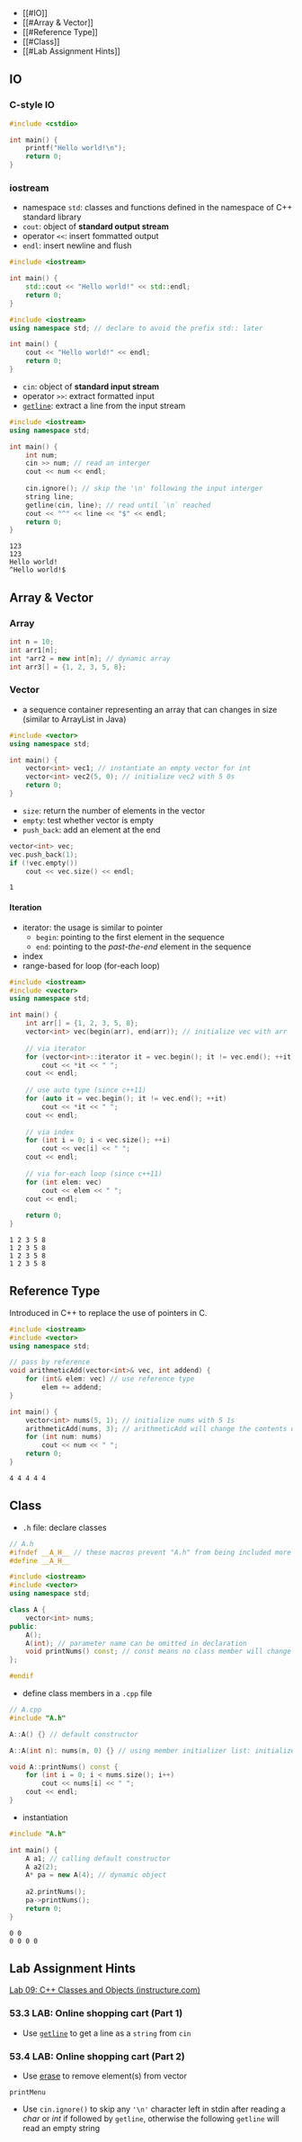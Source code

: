- [[#IO]]
- [[#Array & Vector]]
- [[#Reference Type]]
- [[#Class]]
- [[#Lab Assignment Hints]]

## IO

### C-style IO
```cpp
#include <cstdio>

int main() {
    printf("Hello world!\n");
    return 0;
}
```

### iostream
- namespace `std`: classes and functions defined in the namespace of C++ standard library
- `cout`: object of **standard output stream**
- operator `<<`: insert fommatted output
- `endl`: insert newline and flush
```cpp
#include <iostream>

int main() {
    std::cout << "Hello world!" << std::endl;
    return 0;
}
```

```cpp
#include <iostream>
using namespace std; // declare to avoid the prefix std:: later

int main() {
    cout << "Hello world!" << endl;
    return 0;
}
```

- `cin`: object of **standard input stream**
- operator `>>`: extract formatted input
- [`getline`](https://cplusplus.com/reference/string/string/getline/): extract a line from the input stream
```cpp
#include <iostream>
using namespace std;

int main() {
    int num;
    cin >> num; // read an interger
    cout << num << endl;
    
    cin.ignore(); // skip the '\n' following the input interger
    string line;
    getline(cin, line); // read until `\n` reached
    cout << "^" << line << "$" << endl;
    return 0;
}
```
```
123
123
Hello world!
^Hello world!$
```

## Array & Vector

### Array
```cpp
int n = 10;
int arr1[n];
int *arr2 = new int[n]; // dynamic array
int arr3[] = {1, 2, 3, 5, 8};
```

### Vector
- a sequence container representing an array that can changes in size (similar to ArrayList in Java)
```cpp
#include <vector>
using namespace std;

int main() {
    vector<int> vec1; // instantiate an empty vector for int
    vector<int> vec2(5, 0); // initialize vec2 with 5 0s
    return 0;
}
```

- `size`: return the number of elements in the vector
- `empty`: test whether vector is empty
- `push_back`: add an element at the end
```cpp
vector<int> vec;
vec.push_back(1);
if (!vec.empty())
    cout << vec.size() << endl;
```
```
1
```

#### Iteration
- iterator: the usage is similar to pointer
  - `begin`: pointing to the first element in the sequence
  - `end`: pointing to the *past-the-end* element in the sequence
- index
- range-based for loop (for-each loop)
```cpp
#include <iostream>
#include <vector>
using namespace std;

int main() {
    int arr[] = {1, 2, 3, 5, 8};
    vector<int> vec(begin(arr), end(arr)); // initialize vec with arr
    
    // via iterator
    for (vector<int>::iterator it = vec.begin(); it != vec.end(); ++it)
        cout << *it << " ";
    cout << endl;
    
    // use auto type (since c++11)
    for (auto it = vec.begin(); it != vec.end(); ++it)
        cout << *it << " ";
    cout << endl;
    
    // via index
    for (int i = 0; i < vec.size(); ++i)
        cout << vec[i] << " ";
    cout << endl;
    
    // via for-each loop (since c++11)
    for (int elem: vec)
        cout << elem << " ";
    cout << endl;
    
    return 0;
}
```
```
1 2 3 5 8 
1 2 3 5 8 
1 2 3 5 8 
1 2 3 5 8 
```

## Reference Type
Introduced in C++ to replace the use of pointers in C.
```cpp
#include <iostream>
#include <vector>
using namespace std;

// pass by reference
void arithmeticAdd(vector<int>& vec, int addend) {
    for (int& elem: vec) // use reference type
        elem += addend;
}

int main() {
    vector<int> nums(5, 1); // initialize nums with 5 1s
    arithmeticAdd(nums, 3); // arithmeticAdd will change the contents of nums
    for (int num: nums)
        cout << num << " ";
    return 0;
}
```
```
4 4 4 4 4
```

## Class

- `.h` file: declare classes
```cpp
// A.h
#ifndef __A_H__ // these macros prevent "A.h" from being included more than once
#define __A_H__

#include <iostream>
#include <vector>
using namespace std;

class A {
    vector<int> nums;
public:
    A();
    A(int); // parameter name can be omitted in declaration
    void printNums() const; // const means no class member will change within the function
};

#endif
```

- define class members in a `.cpp` file
```cpp
// A.cpp
#include "A.h"

A::A() {} // default constructor

A::A(int n): nums(n, 0) {} // using member initializer list: initialize nums with n 0s

void A::printNums() const {
    for (int i = 0; i < nums.size(); i++)
        cout << nums[i] << " ";
    cout << endl;
}
```

- instantiation
```cpp
#include "A.h"

int main() {
    A a1; // calling default constructor
    A a2(2);
    A* pa = new A(4); // dynamic object
    
    a2.printNums();
    pa->printNums();
    return 0;
}
```
```
0 0 
0 0 0 0 
```

## Lab Assignment Hints
[Lab 09: C++ Classes and Objects (instructure.com)](https://tulane.instructure.com/courses/2271434/assignments/14343179)

### 53.3 LAB: Online shopping cart (Part 1)
- Use [`getline`](https://cplusplus.com/reference/string/string/getline/) to get a line as a `string` from `cin`

### 53.4 LAB: Online shopping cart (Part 2)
- Use [erase](https://cplusplus.com/reference/vector/vector/erase/) to remove element(s) from vector

`printMenu`
- Use `cin.ignore()` to skip any `'\n'` character left in stdin after reading a *char* or *int* if followed by `getline`, otherwise the following `getline` will read an empty string
